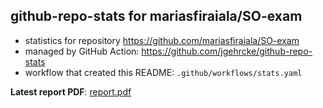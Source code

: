 ## github-repo-stats for mariasfiraiala/SO-exam

- statistics for repository https://github.com/mariasfiraiala/SO-exam
- managed by GitHub Action: https://github.com/jgehrcke/github-repo-stats
- workflow that created this README: `.github/workflows/stats.yaml`

**Latest report PDF**: [report.pdf](https://github.com/mariasfiraiala/SO-exam/raw/repo_stats/mariasfiraiala/SO-exam/latest-report/report.pdf)

